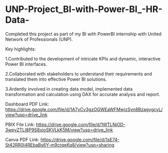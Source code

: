 # UNP-Project_BI-with-Power-BI_-HR-Data-

Completed this project as part of my BI with PowerBI internship with United Network of Professionals (UNP).

Key highlights:

1.Contributed to the development of intricate KPIs and dynamic, interactive Power BI interfaces.

2.Collaborated with stakeholders to understand their requirements and translated them into effective Power BI solutions.

3.Ardently involved in creating data model, implemented data transformation and calculation using DAX for accurate analysis and report.

Dashboard PDF Link: https://drive.google.com/file/d/1A7yCv3gzOGWEaWFMwjzSyn8BzagygcyL/view?usp=drive_link

PBIX File Link: https://drive.google.com/file/d/1WTLNiOD-3wpyZTLI8P9S8xioSKVLkK5M/view?usp=drive_link

Canva PDF Link: https://drive.google.com/file/d/1sE74-St42RR0l4REbaBs6Y-m9crqeKq8/view?usp=sharing

